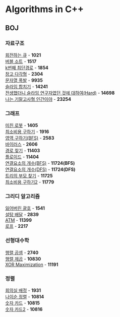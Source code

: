 # Algorithms in C++

## BOJ
### 자료구조
[회전하는 큐](https://github.com/wayandway/algorithms-cpp/blob/master/Data-Structures/1021.cpp) - **1021** <br>
[버블 소트](https://github.com/wayandway/algorithms-cpp/blob/master/Data-Structures/1517.cpp) - **1517** <br>
[k번째 최단경로](https://github.com/wayandway/algorithms-cpp/blob/master/Data-Structures/1854.cpp) - **1854** <br>
[창고 다각형](https://github.com/wayandway/algorithms-cpp/blob/master/Data-Structures/2304.cpp) - **2304** <br>
[문자열 폭발](https://github.com/wayandway/algorithms-cpp/blob/master/Data-Structures/9935.cpp) - **9935** <br>
[슬라임 합치기](https://github.com/wayandway/algorithms-cpp/blob/master/Data-Structures/14241.cpp) - **14241** <br>
[전생했더니 슬라임 연구자였던 것에 대하여(Hard)](https://github.com/wayandway/algorithms-cpp/blob/master/Data-Structures/14698.cpp) - **14698** <br>
[나는 기말고사형 인간이야](https://github.com/wayandway/algorithms-cpp/blob/master/Data-Structures/23254.cpp) - **23254** <br>

### 그래프
[미친 로봇](https://github.com/wayandway/algorithms-cpp/blob/master/Graph/1405.cpp) - **1405** <br>
[최소비용 구하기](https://github.com/wayandway/algorithms-cpp/blob/master/Graph/1916.cpp) - **1916** <br>
[영역 구하기(BFS)](https://github.com/wayandway/algorithms-cpp/blob/master/Graph/2583.cpp) - **2583** <br>
[바이러스](https://github.com/wayandway/algorithms-cpp/blob/master/Graph/2606.cpp) - **2606** <br>
[경로 찾기](https://github.com/wayandway/algorithms-cpp/blob/master/Graph/11403.cpp) - **11403** <br>
[플로이드](https://github.com/wayandway/algorithms-cpp/blob/master/Graph/11404.cpp) - **11404** <br>
[연결요소의 개수(BFS)](https://github.com/wayandway/algorithms-cpp/blob/master/Graph/11724_BFS.cpp) - **11724(BFS)** <br>
[연결요소의 개수(DFS)](https://github.com/wayandway/algorithms-cpp/blob/master/Graph/11724_DFS.cpp) - **11724(DFS)** <br>
[트리의 부모 찾기](https://github.com/wayandway/algorithms-cpp/blob/master/Graph/11725.cpp) - **11725** <br>
[최소비용 구하기2](https://github.com/wayandway/algorithms-cpp/blob/master/Graph/11779.cpp) - **11779** <br>

### 그리디 알고리즘
[잃어버린 괄호](https://github.com/wayandway/algorithms-cpp/blob/master/Greedy/1541.cpp) - **1541** <br>
[설탕 배달](https://github.com/wayandway/algorithms-cpp/blob/master/Greedy/2839.cpp) - **2839** <br>
[ATM](https://github.com/wayandway/algorithms-cpp/blob/master/Greedy/11399.cpp) - **11399** <br>
[로프](https://github.com/wayandway/algorithms-cpp/blob/master/Greedy/2217.cpp) - **2217** <br>


### 선형대수학
[행렬 곱셈](https://github.com/wayandway/algorithms-cpp/blob/master/Linear-Algebra/2740.cpp) - **2740** <br>
[행렬 제곱](https://github.com/wayandway/algorithms-cpp/blob/master/Linear-Algebra/10830.cpp) - **10830** <br>
[XOR Maximization](https://github.com/wayandway/algorithms-cpp/blob/master/Linear-Algebra/11191.cpp) - **11191** <br>


### 정렬
[회의실 배정](https://github.com/wayandway/algorithms-cpp/blob/master/Sorting/1931.cpp) - **1931** <br>
[나이순 정렬](https://github.com/wayandway/algorithms-cpp/blob/master/Sorting/10814.cpp) - **10814** <br>
[숫자 카드](https://github.com/wayandway/algorithms-cpp/blob/master/Sorting/10815.cpp) - **10815** <br>
[숫자 카드2](https://github.com/wayandway/algorithms-cpp/blob/master/Sorting/10816.cpp) - **10816** <br>
